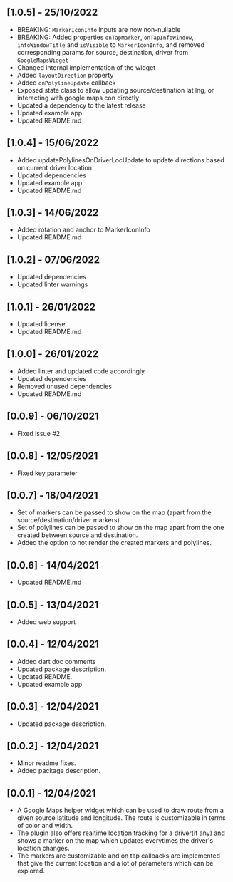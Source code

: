 ## [1.0.5] - 25/10/2022

* BREAKING: `MarkerIconInfo` inputs are now non-nullable
* BREAKING: Added properties `onTapMarker`, `onTapInfoWindow`, `infoWindowTitle` and `isVisible` to `MarkerIconInfo`, and removed corresponding params for source, destination, driver from `GoogleMapsWidget`
* Changed internal implementation of the widget
* Added `layoutDirection` property
* Added `onPolylineUpdate` callback
* Exposed state class to allow updating source/destination lat lng, or interacting with google maps con directly
* Updated a dependency to the latest release
* Updated example app
* Updated README.md

## [1.0.4] - 15/06/2022

* Added updatePolylinesOnDriverLocUpdate to update directions based on current driver location
* Updated dependencies
* Updated example app
* Updated README.md

## [1.0.3] - 14/06/2022

* Added rotation and anchor to MarkerIconInfo
* Updated README.md

## [1.0.2] - 07/06/2022

* Updated dependencies
* Updated linter warnings

## [1.0.1] - 26/01/2022

* Updated license
* Updated README.md

## [1.0.0] - 26/01/2022

* Added linter and updated code accordingly
* Updated dependencies
* Removed unused dependencies
* Updated README.md

## [0.0.9] - 06/10/2021

* Fixed issue #2

## [0.0.8] - 12/05/2021

* Fixed key parameter

## [0.0.7] - 18/04/2021

* Set of markers can be passed to show on the map (apart from the source/destination/driver markers).
* Set of polylines can be passed to show on the map apart from the one created between source and destination.
* Added the option to not render the created markers and polylines.

## [0.0.6] - 14/04/2021

* Updated README.md

## [0.0.5] - 13/04/2021

* Added web support

## [0.0.4] - 12/04/2021

* Added dart doc comments
* Updated package description.
* Updated README.
* Updated example app

## [0.0.3] - 12/04/2021

* Updated package description.

## [0.0.2] - 12/04/2021

* Minor readme fixes.
* Added package description.

## [0.0.1] - 12/04/2021

* A Google Maps helper widget which can be used to draw route from a given source latitude and longitude. The route is customizable in terms of color and width.
* The plugin also offers realtime location tracking for a driver(if any) and shows a marker on the map which updates everytimes the driver's location changes.
* The markers are customizable and on tap callbacks are implemented that give the current location and a lot of parameters which can be explored.

